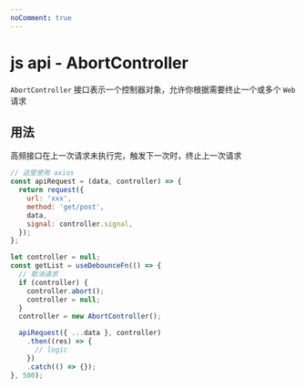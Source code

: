 ```yaml
---
noComment: true
---
```


# js api - AbortController

`AbortController` 接口表示一个控制器对象，允许你根据需要终止一个或多个 `Web` 请求

## 用法

高频接口在上一次请求未执行完，触发下一次时，终止上一次请求

```js
// 这里使用 axios
const apiRequest = (data, controller) => {
  return request({
    url: 'xxx',
    method: 'get/post',
    data,
    signal: controller.signal,
  });
};

let controller = null;
const getList = useDebounceFn(() => {
  // 取消请求
  if (controller) {
    controller.abort();
    controller = null;
  }
  controller = new AbortController();

  apiRequest({ ...data }, controller)
    .then((res) => {
      // logic
    })
    .catch(() => {});
}, 500);
```
